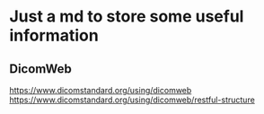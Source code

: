 # Just a md to store some useful information

## DicomWeb
https://www.dicomstandard.org/using/dicomweb
https://www.dicomstandard.org/using/dicomweb/restful-structure
